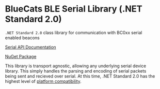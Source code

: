# BlueCats BLE Serial Library (.NET Standard 2.0)
`.NET Standard 2.0` class library for communication with BC0xx serial enabled beacons

[Serial API Documentation](https://bluecats.github.io/documentation/libraries/serial-Home)

[NuGet Package](https://www.nuget.org/packages/BlueCats.Ble.Serial)

This library is transport agnostic, allowing any underlying serial device library. This simply handles the parsing and encoding of serial packets being sent and recieved over serial. At this time, .NET Standard 2.0 has the highest level of [platform compatibility](https://docs.microsoft.com/en-us/dotnet/standard/net-standard).
